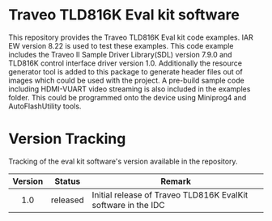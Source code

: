 # Traveo TLD816K Eval kit software

This repository provides the Traveo TLD816K Eval kit code examples. IAR EW version 8.22 is used to test these examples.
This code example includes the Traveo II Sample Driver Library(SDL) version 7.9.0 and TLD816K control interface driver version 1.0. 
Additionally the resource generator tool is added to this package to generate header files out of images which could be used with the project.
A pre-build sample code including HDMI-VUART video streaming is also included in the examples folder. This could be programmed onto the device using Miniprog4 and AutoFlashUtility tools.

# Version Tracking

Tracking of the eval kit software's version available in the repository.

| Version | Status | Remark |
|:-------:| ------ | ------ | 
| 1.0 | released | Initial release of Traveo TLD816K EvalKit software in the IDC |
